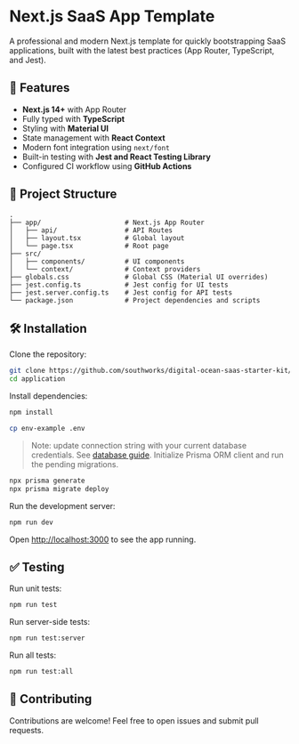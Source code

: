 # Next.js SaaS App Template

A professional and modern Next.js template for quickly bootstrapping SaaS applications, built with the latest best practices (App Router, TypeScript, and Jest).

## 🚀 Features

- **Next.js 14+** with App Router
- Fully typed with **TypeScript**
- Styling with **Material UI**
- State management with **React Context**
- Modern font integration using `next/font`
- Built-in testing with **Jest and React Testing Library**
- Configured CI workflow using **GitHub Actions**

## 📂 Project Structure

```
.
├── app/                     # Next.js App Router
│   ├── api/                 # API Routes
│   ├── layout.tsx           # Global layout
│   └── page.tsx             # Root page
├── src/
│   ├── components/          # UI components
│   └── context/             # Context providers
├── globals.css              # Global CSS (Material UI overrides)
├── jest.config.ts           # Jest config for UI tests
├── jest.server.config.ts    # Jest config for API tests
└── package.json             # Project dependencies and scripts
```

## 🛠️ Installation

Clone the repository:

```bash
git clone https://github.com/southworks/digital-ocean-saas-starter-kit/
cd application
```

Install dependencies:

```bash
npm install
```

```bash
cp env-example .env
```

> Note: update connection string with your current database credentials. See [database guide](DATABASE.md).
> Initialize Prisma ORM client and run the pending migrations.

```bash
npx prisma generate
npx prisma migrate deploy
```

Run the development server:

```bash
npm run dev
```

Open [http://localhost:3000](http://localhost:3000) to see the app running.

## ✅ Testing

Run unit tests:

```bash
npm run test
```

Run server-side tests:

```bash
npm run test:server
```

Run all tests:

```bash
npm run test:all
```

## 🌱 Contributing

Contributions are welcome! Feel free to open issues and submit pull requests.
